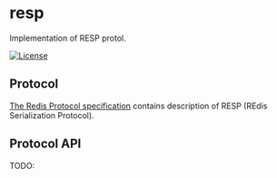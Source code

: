 # resp

Implementation of RESP protol.

[![License][License-Image]][License-Url]

[License-Url]: http://opensource.org/licenses/Apache-2.0
[License-Image]: https://img.shields.io/badge/License-Apache%202.0-blue.svg?style=flat-square


## Protocol

[The Redis Protocol specification](https://redis.io/topics/protocol#request-response-model)
contains description of RESP (REdis Serialization Protocol).

## Protocol API

TODO: